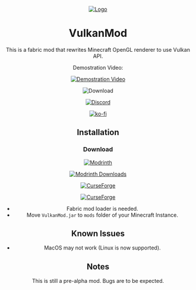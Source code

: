 <div align='center'>

[![Logo](https://media.discordapp.net/attachments/963349566839738369/969920960373334076/Vlogo.png?width=300&height=300)](#)

# VulkanMod

This is a fabric mod that rewrites Minecraft OpenGL renderer to use Vulkan API.

Demostration Video:

[![Demostration Video](http://img.youtube.com/vi/sbr7UxcAmOE/0.jpg)](https://youtu.be/sbr7UxcAmOE)

![Download](https://img.shields.io/github/downloads/xCollateral/VulkanMod/total?color=red&logo=github&style=for-the-badge)

[![Discord](https://img.shields.io/badge/Discord-7289DA?style=for-the-badge&logo=discord&logoColor=white)](https://discord.gg/FVXg7AYR2Q)

[![ko-fi](https://ko-fi.com/img/githubbutton_sm.svg)](https://ko-fi.com/V7V7CHHJV)

## Installation

### Download
[![Modrinth](https://img.shields.io/modrinth/v/JYQhtZtO?style=for-the-badge&logo=modrinth&label=Get%20Vulkan%20Renderer%20Mod&link=https%3A%2F%2Fmodrinth.com%2Fmod%2Fvulkanmod)](https://modrinth.com/mod/vulkanmod)

[![Modrinth Downloads](https://img.shields.io/modrinth/dt/JYQhtZtO?style=for-the-badge&logo=modrinth&link=https%3A%2F%2Fmodrinth.com%2Fmod%2Fvulkanmod)](https://modrinth.com/mod/vulkanmod)

[![CurseForge](https://cf.way2muchnoise.eu/title/635429_Get_Mod.svg?badge_style=flat)](https://www.curseforge.com/minecraft/mc-mods/vulkanmod)

[![CurseForge](https://cf.way2muchnoise.eu/full_635429_downloads.svg?badge_style=flat)](https://www.curseforge.com/minecraft/mc-mods/vulkanmod)


- Fabric mod loader is needed.
- Move `VulkanMod.jar` to `mods` folder of your Minecraft Instance.

## Known Issues

- MacOS may not work (Linux is now supported).

## Notes
This is still a pre-alpha mod. Bugs are to be expected.

</div>
